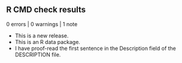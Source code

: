 ## R CMD check results

0 errors | 0 warnings | 1 note

* This is a new release.
* This is an R data package.
* I have proof-read the first sentence in the Description field of the DESCRIPTION file.
